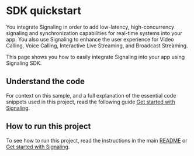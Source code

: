 # SDK quickstart

You integrate Signaling in order to add low-latency, high-concurrency signaling and synchronization capabilities for real-time systems into your app. You also use Signaling to enhance the user experience for Video Calling, Voice Calling, Interactive Live Streaming, and Broadcast Streaming.

This page shows you how to easily integrate Signaling into your app using Signaling SDK.

## Understand the code

For context on this sample, and a full explanation of the essential code snippets used in this project, read the following guide [Get started with Signaling](https://docs.agora.io/en/signaling/get-started/get-started-sdk).


## How to run this project

To see how to run this project, read the instructions in the main [README](../../README) or [Get started with Signaling](https://docs.agora.io/en/signaling/get-started/get-started-sdk).
